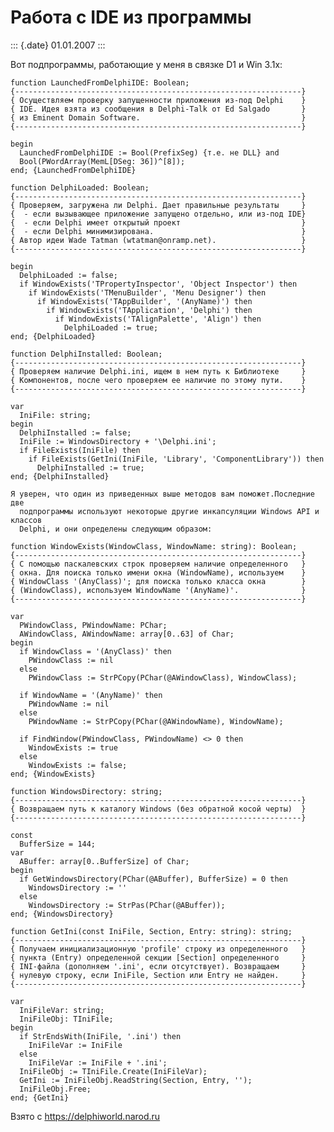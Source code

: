 Работа с IDE из программы
=========================

::: {.date}
01.01.2007
:::

Вот подпрограммы, работающие у меня в связке D1 и Win 3.1x:

    function LaunchedFromDelphiIDE: Boolean;
    {----------------------------------------------------------------}
    { Осуществляем проверку запущенности приложения из-под Delphi    }
    { IDE. Идея взята из сообщения в Delphi-Talk от Ed Salgado       }
    { из Eminent Domain Software.                                    }
    {----------------------------------------------------------------}
     
    begin
      LaunchedFromDelphiIDE := Bool(PrefixSeg) {т.е. не DLL} and
      Bool(PWordArray(MemL[DSeg: 36])^[8]);
    end; {LaunchedFromDelphiIDE}
     
    function DelphiLoaded: Boolean;
    {----------------------------------------------------------------}
    { Проверяем, загружена ли Delphi. Дает правильные результаты     }
    {  - если вызывающее приложение запущено отдельно, или из-под IDE}
    {  - если Delphi имеет открытый проект                           }
    {  - если Delphi минимизирована.                                 }
    { Автор идеи Wade Tatman (wtatman@onramp.net).                   }
    {----------------------------------------------------------------}
     
    begin
      DelphiLoaded := false;
      if WindowExists('TPropertyInspector', 'Object Inspector') then
        if WindowExists('TMenuBuilder', 'Menu Designer') then
          if WindowExists('TAppBuilder', '(AnyName)') then
            if WindowExists('TApplication', 'Delphi') then
              if WindowExists('TAlignPalette', 'Align') then
                DelphiLoaded := true;
    end; {DelphiLoaded}
     
    function DelphiInstalled: Boolean;
    {----------------------------------------------------------------}
    { Проверяем наличие Delphi.ini, ищем в нем путь к Библиотеке     }
    { Компонентов, после чего проверяем ее наличие по этому пути.    }
    {----------------------------------------------------------------}
     
    var
      IniFile: string;
    begin
      DelphiInstalled := false;
      IniFile := WindowsDirectory + '\Delphi.ini';
      if FileExists(IniFile) then
        if FileExists(GetIni(IniFile, 'Library', 'ComponentLibrary')) then
          DelphiInstalled := true;
    end; {DelphiInstalled}
     
    Я уверен, что один из приведенных выше методов вам поможет.Последние две
      подпрограммы используют некоторые другие инкапсуляции Windows API и классов
      Delphi, и они определены следующим образом:
     
    function WindowExists(WindowClass, WindowName: string): Boolean;
    {----------------------------------------------------------------}
    { С помощью паскалевских строк проверяем наличие определенного   }
    { окна. Для поиска только имени окна (WindowName), используем    }
    { WindowClass '(AnyClass)'; для поиска только класса окна        }
    { (WindowClass), используем WindowName '(AnyName)'.              }
    {----------------------------------------------------------------}
     
    var
      PWindowClass, PWindowName: PChar;
      AWindowClass, AWindowName: array[0..63] of Char;
    begin
      if WindowClass = '(AnyClass)' then
        PWindowClass := nil
      else
        PWindowClass := StrPCopy(PChar(@AWindowClass), WindowClass);
     
      if WindowName = '(AnyName)' then
        PWindowName := nil
      else
        PWindowName := StrPCopy(PChar(@AWindowName), WindowName);
     
      if FindWindow(PWindowClass, PWindowName) <> 0 then
        WindowExists := true
      else
        WindowExists := false;
    end; {WindowExists}
     
    function WindowsDirectory: string;
    {----------------------------------------------------------------}
    { Возвращаем путь к каталогу Windows (без обратной косой черты)  }
    {----------------------------------------------------------------}
     
    const
      BufferSize = 144;
    var
      ABuffer: array[0..BufferSize] of Char;
    begin
      if GetWindowsDirectory(PChar(@ABuffer), BufferSize) = 0 then
        WindowsDirectory := ''
      else
        WindowsDirectory := StrPas(PChar(@ABuffer));
    end; {WindowsDirectory}
     
    function GetIni(const IniFile, Section, Entry: string): string;
    {----------------------------------------------------------------}
    { Получаем инициализационную 'profile' строку из определенного   }
    { пункта (Entry) определенной секции [Section] определенного     }
    { INI-файла (дополняем '.ini', если отсутствует). Возвращаем     }
    { нулевую строку, если IniFile, Section или Entry не найден.     }
    {----------------------------------------------------------------}
     
    var
      IniFileVar: string;
      IniFileObj: TIniFile;
    begin
      if StrEndsWith(IniFile, '.ini') then
        IniFileVar := IniFile
      else
        IniFileVar := IniFile + '.ini';
      IniFileObj := TIniFile.Create(IniFileVar);
      GetIni := IniFileObj.ReadString(Section, Entry, '');
      IniFileObj.Free;
    end; {GetIni}

Взято с <https://delphiworld.narod.ru>
